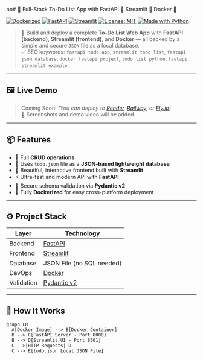 oo# 📝 Full-Stack To-Do List App with FastAPI 🚀 Streamlit 🎨 Docker 🐳

[![Dockerized](https://img.shields.io/badge/Dockerized-Yes-blue?logo=docker)](https://hub.docker.com/)
[![FastAPI](https://img.shields.io/badge/Backend-FastAPI-009688?logo=fastapi)](https://fastapi.tiangolo.com/)
[![Streamlit](https://img.shields.io/badge/Frontend-Streamlit-ff4b4b?logo=streamlit)](https://streamlit.io/)
[![License: MIT](https://img.shields.io/badge/License-MIT-yellow.svg)](LICENSE)
[![Made with Python](https://img.shields.io/badge/Made%20with-Python-blue?logo=python)](https://python.org/)

> 🚀 Build and deploy a complete **To-Do List Web App** with **FastAPI (backend)**, **Streamlit (frontend)**, and **Docker** — all backed by a simple and secure `JSON` file as a local database.  
> ✅ SEO keywords: `fastapi todo app`, `streamlit todo list`, `fastapi json database`, `docker fastapi project`, `todo list python`, `fastapi streamlit example`.

---

## 🖼️ Live Demo

> Coming Soon! *(You can deploy to [Render](https://render.com/), [Railway](https://railway.app/), or [Fly.io](https://fly.io/))*  
📸 Screenshots and demo video will be added.

---

## 📦 Features

- 🔄 Full **CRUD operations**
- 💾 Uses `todo.json` file as a **JSON-based lightweight database**
- 🎨 Beautiful, interactive frontend built with **Streamlit**
- ⚡ Ultra-fast and modern API with **FastAPI**
- 🔐 Secure schema validation via **Pydantic v2**
- 🐳 Fully **Dockerized** for easy cross-platform deployment

---

## ⚙️ Project Stack

| Layer      | Technology |
|------------|------------|
| Backend    | [FastAPI](https://fastapi.tiangolo.com/) |
| Frontend   | [Streamlit](https://streamlit.io/) |
| Database   | JSON File (no SQL needed) |
| DevOps     | [Docker](https://www.docker.com/) |
| Validation | [Pydantic v2](https://docs.pydantic.dev/) |

---

## 🧠 How It Works

```mermaid
graph LR
  A[Docker Image] --> B[Docker Container]
  B --> C[FastAPI Server - Port 8000]
  B --> D[Streamlit UI - Port 8501]
  C -->|HTTP Requests| D
  C --> E[todo.json Local JSON File]

